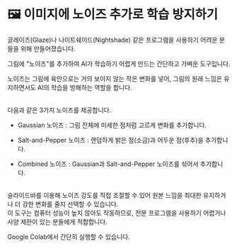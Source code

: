 # 🖼️ 이미지에 노이즈 추가로 학습 방지하기

글레이즈(Glaze)나 나이트쉐이드(Nightshade) 같은 프로그램을 사용하기 어려운 분들을 위해 만들어졌습니다.

그림에 "노이즈"를 추가하여 AI가 학습하기 어렵게 만드는 간단하고 가벼운 도구입니다.

노이즈는 그림에 육안으로는 거의 보이지 않는 작은 변화를 넣어, 그림의 원래 느낌은 유지하면서도 AI의 학습을 방해하는 역할을 합니다.

<br/>
다음과 같은 3가지 노이즈를 제공합니다.

-   Gaussian 노이즈 : 그림 전체에 미세한 점처럼 고르게 변화를 추가합니다.

-   Salt-and-Pepper 노이즈 : 랜덤하게 밝은 점(소금)과 어두운 점(후추)을 추가합니다.

-   Combined 노이즈 : Gaussian과 Salt-and-Pepper 노이즈를 섞어서 추가합니다.

<br/>
슬라이드바를 이용해 노이즈 강도를 직접 조절할 수 있어 원본 느낌을 최대한 유지하거나 더 강한 변화를 줄지 선택할 수 있습니다.

<br/>
이 도구는 컴퓨터 성능이 높지 않아도 작동하므로, 전문 프로그램을 사용하기 어렵거나 사양 제한이 있는 분들에게 적합합니다.

Google Colab에서 간단히 실행할 수 있습니다.
